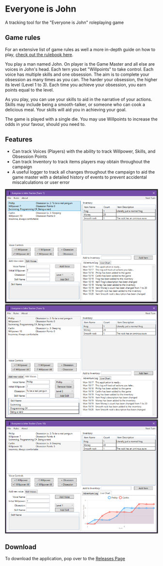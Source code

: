 # Everyone is John
 A tracking tool for the "Everyone is John" roleplaying game

## Game rules
For an extensive list of game rules as well a more in-depth guide on how to play, [check out the rulebook here](https://rulebook.io/games/everyone-is-john/rules/).

You play a man named John. On player is the Game Master and all else are voices in John's head.
Each tern you bet "Willpoints" to take control. Each voice has multiple skills and one obsession.
The aim is to complete your obsession as many times as you can. The harder your obsession, the higher its level (Level 1 to 3).
Each time you achieve your obsession, you earn points equal to the level.

As you play, you can use your skills to aid in the narrative of your actions. Skills may include being a smooth-talker, or someone who can cook a delicious meal. Your skills will aid you in achieving your goal.

The game is played with a single die. You may use Willpoints to increase the odds in your favour, should you need to.

## Features
- Can track Voices (Players) with the ability to track Willpower, Skills, and Obsession Points
- Can track Inventory to track items players may obtain throughout the campaign
- A useful logger to track all changes throughout the campaign to aid the game master with a detailed history of events to prevent accidental miscalculations or user error

![image of the application with logger](/ReadmeImages/image01.png)
![image of the application editing section](/ReadmeImages/image02.png)
![image of the application with graph](/ReadmeImages/image03.png)

## Download
To download the application, pop over to the [Releases Page](https://github.com/TimeTravelPenguin/Everyone-is-John-Tracker/releases)
